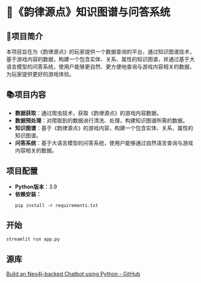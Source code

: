# 🎵《韵律源点》知识图谱与问答系统

## 🎉项目简介

本项目旨在为《韵律源点》的玩家提供一个数据查询的平台，通过知识图谱技术，基于游戏内容的数据，构建一个包含实体、关系、属性的知识图谱，并通过基于大语言模型的问答系统，使用户能够更自然、更方便地查询与游戏内容相关的数据，为玩家提供更好的游戏体验。

## 📚项目内容

- **数据获取**：通过爬虫技术，获取《韵律源点》的游戏内容数据。
- **数据预处理**：对爬取到的数据进行清洗、处理，构建知识图谱所需的数据。
- **知识图谱**：基于《韵律源点》的游戏内容，构建一个包含实体、关系、属性的知识图谱。
- **问答系统**：基于大语言模型的问答系统，使用户能够通过自然语言查询与游戏内容相关的数据。

## 项目配置

- **Python版本**：3.9
- **依赖安装：**
    ```shell
    pip install -r requirements.txt
    ```

## 开始

```shell
streamlit run app.py
```

## 源库

[Build an Neo4j-backed Chatbot using Python - GitHub](https://github.com/neo4j-graphacademy/llm-chatbot-python)